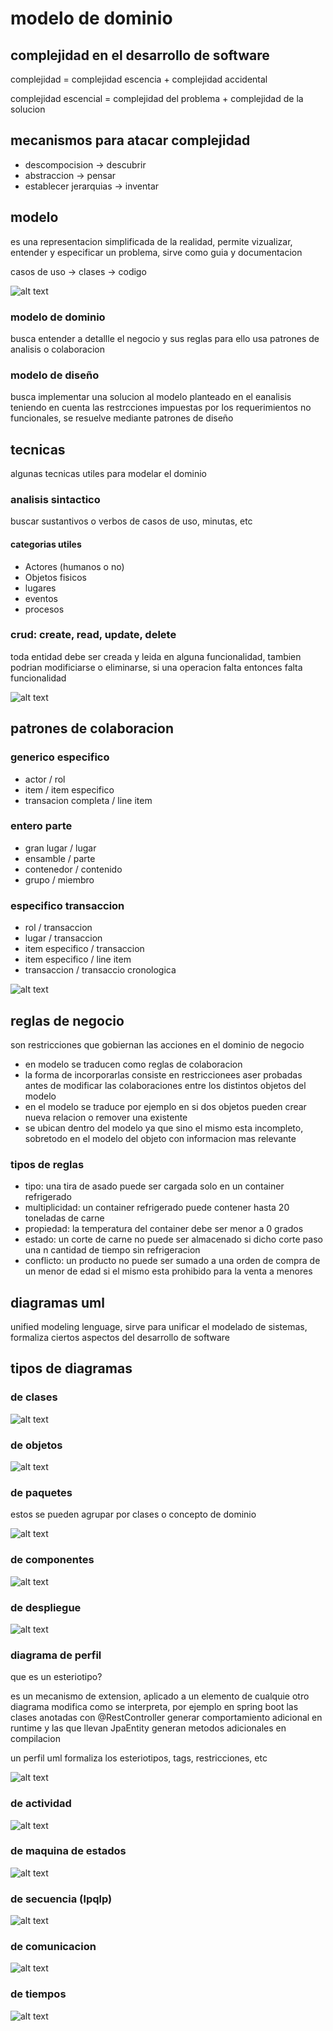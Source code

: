 # modelo de dominio

## complejidad en el desarrollo de software

complejidad = complejidad escencia + complejidad accidental

complejidad escencial = complejidad del problema + complejidad de la solucion

## mecanismos para atacar complejidad

- descompocision -> descubrir
- abstraccion -> pensar
- establecer jerarquias -> inventar

## modelo

es una representacion simplificada de la realidad, permite vizualizar, entender y especificar un problema, sirve como guia y documentacion

casos de uso -> clases -> codigo

![alt text](image-19.png)

### modelo de dominio

busca entender a detallle el negocio y sus reglas para ello usa patrones de analisis o colaboracion

### modelo de diseño

busca implementar una solucion al modelo planteado en el eanalisis teniendo en cuenta las restrcciones impuestas por los requerimientos no funcionales, se resuelve mediante patrones de diseño

## tecnicas

algunas tecnicas utiles para modelar el dominio

### analisis sintactico

buscar sustantivos o verbos de casos de uso, minutas, etc

#### categorias utiles

- Actores (humanos o no)
- Objetos fisicos
- lugares
- eventos
- procesos

### crud: create, read, update, delete

toda entidad debe ser creada y leida en alguna funcionalidad, tambien podrian modificiarse o eliminarse, si una operacion falta entonces falta funcionalidad

![alt text](image-20.png)


## patrones de colaboracion

### generico especifico

- actor / rol
- item / item especifico
- transacion completa / line item

### entero parte

- gran lugar / lugar
- ensamble / parte
- contenedor / contenido
- grupo / miembro

### especifico transaccion

- rol / transaccion
- lugar / transaccion
- item especifico / transaccion
- item especifico / line item
- transaccion / transaccio cronologica

![alt text](image-21.png)

## reglas de negocio

son restricciones que gobiernan las acciones en el dominio de negocio

- en modelo se traducen como reglas de colaboracion
- la forma de incorporarlas consiste en restriccionees aser probadas antes de modificar las colaboraciones entre los distintos objetos del modelo
- en el modelo se traduce por ejemplo en si dos objetos pueden crear nueva relacion o remover una existente
- se ubican dentro del modelo ya que sino el mismo esta incompleto, sobretodo en el modelo del objeto con informacion mas relevante

### tipos de reglas

- tipo: una tira de asado puede ser cargada solo en un container refrigerado
- multiplicidad: un container refrigerado puede contener hasta 20 toneladas de carne
- propiedad: la temperatura del container debe ser menor a 0 grados
- estado: un corte de carne no puede ser almacenado si dicho corte paso una n cantidad de tiempo sin refrigeracion
- conflicto: un producto no puede ser sumado a una orden de compra de un menor de edad si el mismo esta prohibido para la venta a menores

## diagramas uml

unified modeling lenguage, sirve para unificar el modelado de sistemas, formaliza ciertos aspectos del desarrollo de software

## tipos de diagramas

### de clases 

![alt text](image-22.png)

### de objetos

![alt text](image-23.png)

### de paquetes

estos se pueden agrupar por clases o concepto de dominio

![alt text](image-24.png)

### de componentes

![alt text](image-25.png)

### de despliegue

![alt text](image-26.png)

### diagrama de perfil

que es un esteriotipo?

es un mecanismo de extension, aplicado a un elemento de cualquie otro diagrama modifica como se interpreta, por ejemplo en spring boot las clases anotadas con @RestController generar comportamiento adicional en runtime y las que llevan JpaEntity generan metodos adicionales en compilacion

un perfil uml formaliza los esteriotipos, tags, restricciones, etc

![alt text](image-27.png)

### de actividad

![alt text](image-28.png)

### de maquina de estados

![alt text](image-29.png)

### de secuencia (lpqlp)

![alt text](image-30.png)

### de comunicacion

![alt text](image-31.png)

### de tiempos

![alt text](image-32.png)
